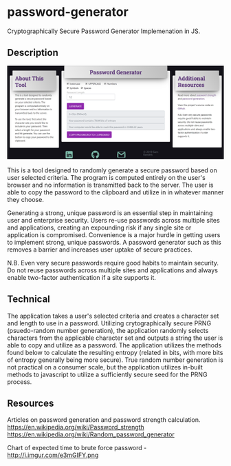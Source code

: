 # password-generator
Cryptographically Secure Password Generator Implemenation in JS.

## Description

![Application Screenshot](https://github.com/magiama9/password-generator/blob/master/assets/images/screenshot.png)

This is a tool designed to randomly generate a secure password based on user selected criteria. The program is computed entirely on the user's browser and no information is transmitted back to the server. The user is able to copy the password to the clipboard and utilize in in whatever manner they choose.

Generating a strong, unique password is an essential step in maintaining user and enterprise security. Users re-use passwords across multiple sites and applications, creating an expounding risk if any single site or application is compromised. Convenience is a major hurdle in getting users to implement strong, unique passwords. A password generator such as this removes a barrier and increases user uptake of secure practices.

N.B. Even very secure passwords require good habits to maintain security. Do not reuse passwords across multiple sites and applications and always enable two-factor authentication if a site supports it.

## Technical
The application takes a user's selected criteria and creates a character set and length to use in a password. Utilizing crytographically secure PRNG (psuedo-random number generation), the application randomly selects characters from the applicable character set and outputs a string the user is able to copy and utilize as a password. The application utilizes the methods found below to calculate the resulting entropy (related in bits, with more bits of entropy generally being more secure). True random number generation is not practical on a consumer scale, but the application utilizes in-built methods to javascript to utilize a sufficiently secure seed for the PRNG process.

## Resources
Articles on password generation and password strength calculation.
https://en.wikipedia.org/wiki/Password_strength
https://en.wikipedia.org/wiki/Random_password_generator

Chart of expected time to brute force password - http://i.imgur.com/e3mGIFY.png
